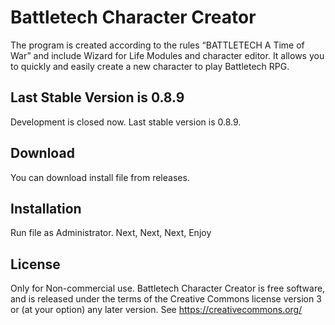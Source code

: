 # Battletech Character Creator

The program is created according to the rules “BATTLETECH A Time of War” and include Wizard for Life Modules and 
character editor. It allows you to quickly and easily create a new character to play Battletech RPG.

## Last Stable Version is 0.8.9
Development is closed now. Last stable version is 0.8.9.

## Download
You can download install file from releases.
## Installation
Run file as Administrator.
Next, Next, Next, Enjoy

## License
Only for Non-commercial use.
Battletech Character Creator is free software, and is released under the terms of the Creative Commons license version 3 or (at your option) any later version. 
See https://creativecommons.org/

